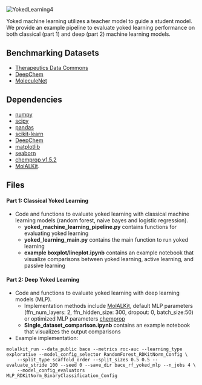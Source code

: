 

![YokedLearning4](https://user-images.githubusercontent.com/127516906/229135399-2e586506-45b3-4731-8192-6c356c666963.png)



Yoked machine learning utilizes a teacher model to guide a student model. We provide an example pipeline to evaluate yoked learning performance on both classical (part 1) and deep (part 2) machine learning models.

## Benchmarking Datasets
* [Therapeutics Data Commons](https://github.com/mims-harvard/TDC)
* [DeepChem](https://deepchem.io)
* [MoleculeNet](https://moleculenet.org)

## Dependencies
* [numpy](https://numpy.org/)
* [scipy](https://scipy.org/)
* [pandas](https://github.com/pandas-dev/pandas)
* [scikit-learn](https://scikit-learn.org/stable/)
* [DeepChem](https://deepchem.io/)
* [matplotlib](https://matplotlib.org/)
* [seaborn](https://seaborn.pydata.org/)
* [chemprop v1.5.2](https://github.com/chemprop/chemprop)
* [MolALKit](https://github.com/RekerLab/MolALKit).

## Files 
#### Part 1: Classical Yoked Learning
- Code and functions to evaluate yoked learning with classical machine learning models (random forest, naive bayes and logistic regression).
    - **yoked_machine_learning_pipeline.py** contains functions for evaluating yoked learning 
    - **yoked_learning_main.py** contains the main function to run yoked learning 
    - **example boxplot/lineplot.ipynb** contains an example notebook that visualize comparisons between yoked learning, active learning, and passive learning

#### Part 2: Deep Yoked Learning
- Code and functions to evaluate yoked learning with deep learning models (MLP). 
  - Implementation methods include [MolALKit](https://github.com/RekerLab/MolALKit), default MLP parameters (ffn_num_layers: 2, ffn_hidden_size: 300, dropout: 0, batch_size:50) or optimized MLP parameters [chemprop](https://github.com/chemprop/chemprop)
  - **Single_dataset_comparison.ipynb** contains an example notebook that visualizes the output comparisons
 - Example implementation: 
```commandline
molalkit_run --data_public bace --metrics roc-auc --learning_type explorative --model_config_selector RandomForest_RDKitNorm_Config \
    --split_type scaffold_order --split_sizes 0.5 0.5 --evaluate_stride 100 --seed 0 --save_dir bace_rf_yoked_mlp --n_jobs 4 \
    --model_config_evaluators MLP_RDKitNorm_BinaryClassification_Config
```
